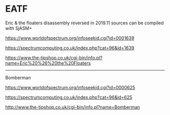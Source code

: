 # EATF
Eric & the floaters disassembly
reversed in 2019.11
sources can be compiled with SjASM+

https://www.worldofspectrum.org/infoseekid.cgi?id=0001639

https://spectrumcomputing.co.uk/index.php?cat=96&id=1639


https://www.the-tipshop.co.uk/cgi-bin/info.pl?name=Eric%20%26%20the%20Floaters


-------------

Bomberman

https://www.worldofspectrum.org/infoseekid.cgi?id=0000625

https://spectrumcomputing.co.uk/index.php?cat=96&id=625


http://www.the-tipshop.co.uk/cgi-bin/info.pl?name=Bomberman